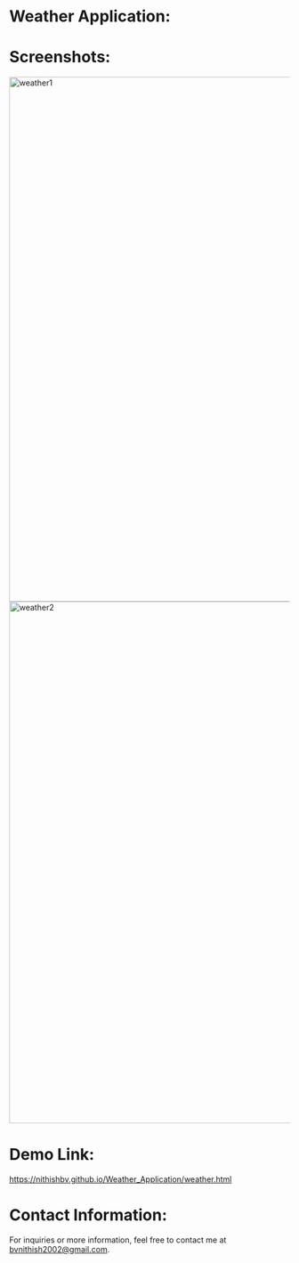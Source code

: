# Weather Application:

# Screenshots:
<img width="943" alt="weather1" src="https://github.com/user-attachments/assets/abd7b727-c395-4bc8-9cb3-8acd3f482798" />

<img width="938" alt="weather2" src="https://github.com/user-attachments/assets/d073391b-db6b-4a66-b60f-0801de3c641b" />



# Demo Link:

https://nithishbv.github.io/Weather_Application/weather.html

# Contact Information:

For inquiries or more information,
feel free to contact me at bvnithish2002@gmail.com.

